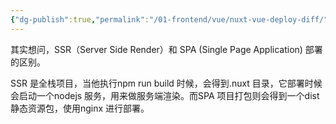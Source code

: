 ```yaml
---
{"dg-publish":true,"permalink":"/01-frontend/vue/nuxt-vue-deploy-diff/","created":"2024-06-04T23:27:38.537+08:00","updated":"2024-06-04T11:05:07.000+08:00"}
---
```


其实想问，SSR（Server Side Render）和 SPA (Single Page Application) 部署的区别。

SSR 是全栈项目，当他执行npm run build 时候，会得到.nuxt 目录，它部署时候会启动一个nodejs 服务，用来做服务端渲染。而SPA 项目打包则会得到一个dist 静态资源包，使用nginx 进行部署。  